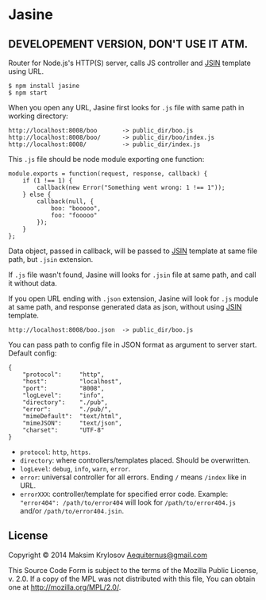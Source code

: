 # Jasine

## DEVELOPEMENT VERSION, DON'T USE IT ATM.

Router for Node.js's HTTP(S) server, calls JS controller and [JSIN](https://github.com/Aequiternus/node-jsin) template using URL.

    $ npm install jasine
    $ npm start

When you open any URL, Jasine first looks for `.js` file with same path in working directory:

    http://localhost:8008/boo       -> public_dir/boo.js
    http://localhost:8008/boo/      -> public_dir/boo/index.js
    http://localhost:8008/          -> public_dir/index.js

This `.js` file should be node module exporting one function:

    module.exports = function(request, response, callback) {
        if (1 !== 1) {
            callback(new Error("Something went wrong: 1 !== 1"));
        } else {
            callback(null, {
                boo: "booooo",
                foo: "fooooo"
            });
        }
    };

Data object, passed in callback, will be passed to [JSIN](https://github.com/Aequiternus/node-jsin) template at same file path, but `.jsin` extension.

If `.js` file wasn't found, Jasine will looks for `.jsin` file at same path, and call it without data.

If you open URL ending with `.json` extension, Jasine will look for `.js` module at same path, and response generated data as json, without using [JSIN](https://github.com/Aequiternus/node-jsin) template.

    http://localhost:8008/boo.json  -> public_dir/boo.js

You can pass path to config file in JSON format as argument to server start. Default config:

    {
        "protocol":     "http",
        "host":         "localhost",
        "port":         "8008",
        "logLevel":     "info",
        "directory":    "./pub",
        "error":        "./pub/",
        "mimeDefault":  "text/html",
        "mimeJSON":     "text/json",
        "charset":      "UTF-8"
    }

- `protocol`: `http`, `https`.
- `directory`: where controllers/templates placed. Should be overwritten.
- `logLevel`: `debug`, `info`, `warn`, `error`.
- `error`: universal controller for all errors.
    Ending `/` means `/index` like in URL.
- `errorXXX`: controller/template for specified error code.
    Example: `"error404": /path/to/error404` will look for `/path/to/error404.js` and/or `/path/to/error404.jsin`.

## License

Copyright © 2014 Maksim Krylosov <Aequiternus@gmail.com>

This Source Code Form is subject to the terms of the Mozilla Public
License, v. 2.0. If a copy of the MPL was not distributed with this
file, You can obtain one at http://mozilla.org/MPL/2.0/.
